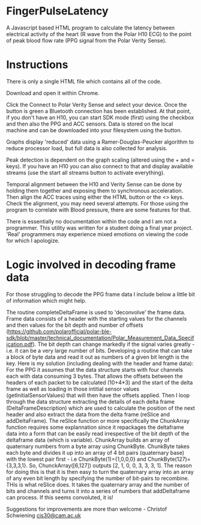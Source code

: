 # FingerPulseLatency
A Javascript based HTML program to calculate the latency between electrical activity of the heart (R wave from the Polar H10 ECG) to the point of peak blood flow rate (PPG signal from the Polar Verity Sense).

# Instructions
There is only a single HTML file which contains all of the code.

Download and open it within Chrome.

Click the Connect to Polar Verity Sense and select your device. Once the button is green a Bluetooth connection has been established. At that point, if you don't have an H10, you can start SDK mode (first) using the checkbox and then also the PPG and ACC sensors. Data is stored on the local machine and can be downloaded into your filesystem using the button. 

Graphs display 'reduced' data using a Ramer-Douglas-Peucker algorithm to reduce processor load, but full data is also collected for analysis.

Peak detection is dependent on the graph scaling (altered using the + and = keys). If you have an H10 you can also connect to that and display available streams (use the start all streams button to activate everything).

Temporal alignment between the H10 and Verity Sense can be done by holding them together and exposing them to synchronous acceleration. Then align the ACC traces using either the HTML button or the <> keys. Check the alignment, you may need several attempts. For those using the program to correlate with Blood pressure, there are some features for that.

There is essentially no documentation within the code and I am not a programmer. This utility was written for a student doing a final year project. 'Real' programmers may experience mixed emotions on viewing the code for which I apologize.

# Logic involved in decoding frame data
For those struggling to decode the PPG frame data I include below a little bit of information which might help.

The routine completeDeltaFrame is used to 'deconvolve' the frame data. Frame data consists of a header with the starting values for the channels and then values for the bit depth and number of offsets (https://github.com/polarofficial/polar-ble-sdk/blob/master/technical_documentation/Polar_Measurement_Data_Specification.pdf). The bit depth can change markedly if the signal varies greatly - i.e. it can be a very large number of bits. Developing a routine that can take a block of byte data and read it out as numbers of a given bit length is the key. Here is my solution (including dealing with the header and frame data):
For the PPG it assumes that the data structure starts with four channels each with data consuming 3 bytes. That allows the offsets between the headers of each packet to be calculated (10+4*3) and the start of the delta frame as well as loading in those intitial sensor values (getInitialSensorValues) that will then have the offsets applied. Then I loop through the data structure extracting the details of each delta frame (DeltaFrameDescription) which are used to calculate the position of the next header and also extract the data from the delta frame (reSlice and addDeltaFrame). The reSlice function or more specifically the ChunkArray function requires some explannation since it repackages the deltaframe data into a form that can be easily read irrespective of the bit depth of the deltaframe data (which is variable).
ChunkArray builds an array of quaternary numbers from a byte array using ChunkByte. ChunkByte takes each byte and divides it up into an array of 4 bit pairs (quaternary base) with the lowest pair first - i.e ChunkByte(1)={1,0,0,0} and ChunkByte(127)={3,3,3,1}. So, ChunckArray([6,127]) outputs [2, 1, 0, 0, 3, 3, 3, 1]. The reason for doing this is that it is then easy to turn the quaternary array into an array of any even bit length by specifying the number of bit-pairs to recombine. THis is what reSlice does. It takes the quaternary array and the number of bits and channels and turns it into a series of numbers that addDeltaframe can process.
If this seems convoluted, it is!


Suggestions for improvements are more than welcome - Christof Schwiening cjs30@cam.ac.uk
